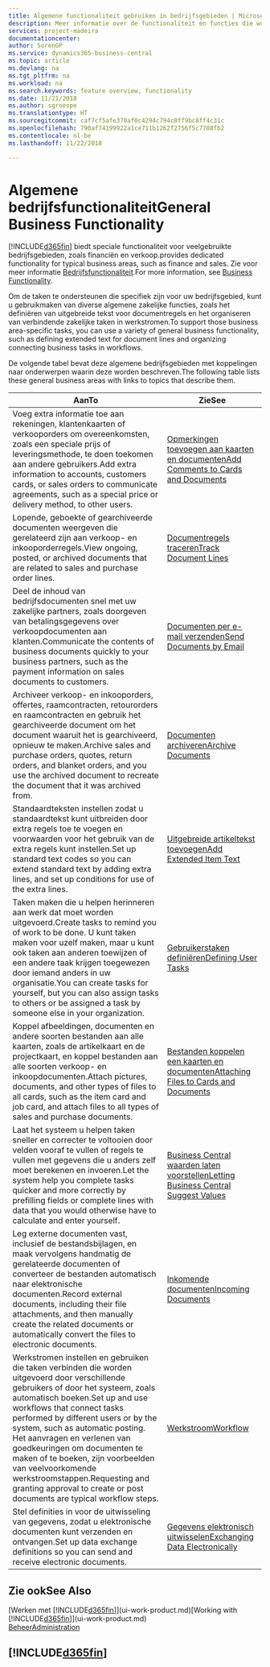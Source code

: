 ```yaml
---
title: Algemene functionaliteit gebruiken in bedrijfsgebieden | Microsoft Docs
description: Meer informatie over de functionaliteit en functies die worden gebruikt in bedrijfsgebieden in Business Central.
services: project-madeira
documentationcenter: 
author: SorenGP
ms.service: dynamics365-business-central
ms.topic: article
ms.devlang: na
ms.tgt_pltfrm: na
ms.workload: na
ms.search.keywords: feature overview, functionality
ms.date: 11/21/2018
ms.author: sgroespe
ms.translationtype: HT
ms.sourcegitcommit: caf7cf5afe370af0c4294c794c0ff9bc8ff4c31c
ms.openlocfilehash: 790af74199922a1ce711b1262f2756f5c7788fb2
ms.contentlocale: nl-be
ms.lasthandoff: 11/22/2018

---
```

# <a name="general-business-functionality"></a><span data-ttu-id="566e4-103">Algemene bedrijfsfunctionaliteit</span><span class="sxs-lookup"><span data-stu-id="566e4-103">General Business Functionality</span></span>
[!INCLUDE[d365fin](includes/d365fin_md.md)] <span data-ttu-id="566e4-104">biedt speciale functionaliteit voor veelgebruikte bedrijfsgebieden, zoals financiën en verkoop.</span><span class="sxs-lookup"><span data-stu-id="566e4-104">provides dedicated functionality for typical business areas, such as finance and sales.</span></span> <span data-ttu-id="566e4-105">Zie voor meer informatie [Bedrijfsfunctionaliteit](across-business-functionality.md).</span><span class="sxs-lookup"><span data-stu-id="566e4-105">For more information, see [Business Functionality](across-business-functionality.md).</span></span>

<span data-ttu-id="566e4-106">Om de taken te ondersteunen die specifiek zijn voor uw bedrijfsgebied, kunt u gebruikmaken van diverse algemene zakelijke functies, zoals het definiëren van uitgebreide tekst voor documentregels en het organiseren van verbindende zakelijke taken in werkstromen.</span><span class="sxs-lookup"><span data-stu-id="566e4-106">To support those business area-specific tasks, you can use a variety of general business functionality, such as defining extended text for document lines and organizing connecting business tasks in workflows.</span></span>

<span data-ttu-id="566e4-107">De volgende tabel bevat deze algemene bedrijfsgebieden met koppelingen naar onderwerpen waarin deze worden beschreven.</span><span class="sxs-lookup"><span data-stu-id="566e4-107">The following table lists these general business areas with links to topics that describe them.</span></span>

| <span data-ttu-id="566e4-108">Aan</span><span class="sxs-lookup"><span data-stu-id="566e4-108">To</span></span> | <span data-ttu-id="566e4-109">Zie</span><span class="sxs-lookup"><span data-stu-id="566e4-109">See</span></span> |
| --- | --- |
|<span data-ttu-id="566e4-110">Voeg extra informatie toe aan rekeningen, klantenkaarten of verkooporders om overeenkomsten, zoals een speciale prijs of leveringsmethode, te doen toekomen aan andere gebruikers.</span><span class="sxs-lookup"><span data-stu-id="566e4-110">Add extra information to accounts, customers cards, or sales orders to communicate agreements, such as a special price or delivery method, to other users.</span></span>|[<span data-ttu-id="566e4-111">Opmerkingen toevoegen aan kaarten en documenten</span><span class="sxs-lookup"><span data-stu-id="566e4-111">Add Comments to Cards and Documents</span></span>](across-how-use-comments.md)|
|<span data-ttu-id="566e4-112">Lopende, geboekte of gearchiveerde documenten weergeven die gerelateerd zijn aan verkoop- en inkooporderregels.</span><span class="sxs-lookup"><span data-stu-id="566e4-112">View ongoing, posted, or archived documents that are related to sales and purchase order lines.</span></span>|[<span data-ttu-id="566e4-113">Documentregels traceren</span><span class="sxs-lookup"><span data-stu-id="566e4-113">Track Document Lines</span></span>](across-how-to-track-document-lines.md)|
| <span data-ttu-id="566e4-114">Deel de inhoud van bedrijfsdocumenten snel met uw zakelijke partners, zoals doorgeven van betalingsgegevens over verkoopdocumenten aan klanten.</span><span class="sxs-lookup"><span data-stu-id="566e4-114">Communicate the contents of business documents quickly to your business partners, such as the payment information on sales documents to customers.</span></span> |[<span data-ttu-id="566e4-115">Documenten per e-mail verzenden</span><span class="sxs-lookup"><span data-stu-id="566e4-115">Send Documents by Email</span></span>](ui-how-send-documents-email.md) |
|<span data-ttu-id="566e4-116">Archiveer verkoop- en inkooporders, offertes, raamcontracten, retourorders en raamcontracten en gebruik het gearchiveerde document om het document waaruit het is gearchiveerd, opnieuw te maken.</span><span class="sxs-lookup"><span data-stu-id="566e4-116">Archive sales and purchase orders, quotes, return orders, and blanket orders, and you use the archived document to recreate the document that it was archived from.</span></span>|[<span data-ttu-id="566e4-117">Documenten archiveren</span><span class="sxs-lookup"><span data-stu-id="566e4-117">Archive Documents</span></span>](across-how-to-archive-documents.md)|
| <span data-ttu-id="566e4-118">Standaardteksten instellen zodat u standaardtekst kunt uitbreiden door extra regels toe te voegen en voorwaarden voor het gebruik van de extra regels kunt instellen.</span><span class="sxs-lookup"><span data-stu-id="566e4-118">Set up standard text codes so you can extend standard text by adding extra lines, and set up conditions for use of the extra lines.</span></span> |[<span data-ttu-id="566e4-119">Uitgebreide artikeltekst toevoegen</span><span class="sxs-lookup"><span data-stu-id="566e4-119">Add Extended Item Text</span></span>](ui-how-define-ext-text.md) |
|<span data-ttu-id="566e4-120">Taken maken die u helpen herinneren aan werk dat moet worden uitgevoerd.</span><span class="sxs-lookup"><span data-stu-id="566e4-120">Create tasks to remind you of work to be done.</span></span> <span data-ttu-id="566e4-121">U kunt taken maken voor uzelf maken, maar u kunt ook taken aan anderen toewijzen of een andere taak krijgen toegewezen door iemand anders in uw organisatie.</span><span class="sxs-lookup"><span data-stu-id="566e4-121">You can create tasks for yourself, but you can also assign tasks to others or be assigned a task by someone else in your organization.</span></span>|[<span data-ttu-id="566e4-122">Gebruikerstaken definiëren</span><span class="sxs-lookup"><span data-stu-id="566e4-122">Defining User Tasks</span></span>](across-user-tasks.md)|
|<span data-ttu-id="566e4-123">Koppel afbeeldingen, documenten en andere soorten bestanden aan alle kaarten, zoals de artikelkaart en de projectkaart, en koppel bestanden aan alle soorten verkoop- en inkoopdocumenten.</span><span class="sxs-lookup"><span data-stu-id="566e4-123">Attach pictures, documents, and other types of files to all cards, such as the item card and job card, and attach files to all types of sales and purchase documents.</span></span>|[<span data-ttu-id="566e4-124">Bestanden koppelen een kaarten en documenten</span><span class="sxs-lookup"><span data-stu-id="566e4-124">Attaching Files to Cards and Documents</span></span>](across-attach-document-master-data.md)|
|<span data-ttu-id="566e4-125">Laat het systeem u helpen taken sneller en correcter te voltooien door velden vooraf te vullen of regels te vullen met gegevens die u anders zelf moet berekenen en invoeren.</span><span class="sxs-lookup"><span data-stu-id="566e4-125">Let the system help you complete tasks quicker and more correctly by prefilling fields or complete lines with data that you would otherwise have to calculate and enter yourself.</span></span>|[<span data-ttu-id="566e4-126">Business Central waarden laten voorstellen</span><span class="sxs-lookup"><span data-stu-id="566e4-126">Letting Business Central Suggest Values</span></span>](ui-let-system-suggest-values.md)|
|<span data-ttu-id="566e4-127">Leg externe documenten vast, inclusief de bestandsbijlagen, en maak vervolgens handmatig de gerelateerde documenten of converteer de bestanden automatisch naar elektronische documenten.</span><span class="sxs-lookup"><span data-stu-id="566e4-127">Record external documents, including their file attachments, and then manually create the related documents or automatically convert the files to electronic documents.</span></span>|[<span data-ttu-id="566e4-128">Inkomende documenten</span><span class="sxs-lookup"><span data-stu-id="566e4-128">Incoming Documents</span></span>](across-income-documents.md)|
|<span data-ttu-id="566e4-129">Werkstromen instellen en gebruiken die taken verbinden die worden uitgevoerd door verschillende gebruikers of door het systeem, zoals automatisch boeken.</span><span class="sxs-lookup"><span data-stu-id="566e4-129">Set up and use workflows that connect tasks performed by different users or by the system, such as automatic posting.</span></span> <span data-ttu-id="566e4-130">Het aanvragen en verlenen van goedkeuringen om documenten te maken of te boeken, zijn voorbeelden van veelvoorkomende werkstroomstappen.</span><span class="sxs-lookup"><span data-stu-id="566e4-130">Requesting and granting approval to create or post documents are typical workflow steps.</span></span>|[<span data-ttu-id="566e4-131">Werkstroom</span><span class="sxs-lookup"><span data-stu-id="566e4-131">Workflow</span></span>](across-workflow.md)|
| <span data-ttu-id="566e4-132">Stel definities in voor de uitwisseling van gegevens, zodat u elektronische documenten kunt verzenden en ontvangen.</span><span class="sxs-lookup"><span data-stu-id="566e4-132">Set up data exchange definitions so you can send and receive electronic documents.</span></span> |[<span data-ttu-id="566e4-133">Gegevens elektronisch uitwisselen</span><span class="sxs-lookup"><span data-stu-id="566e4-133">Exchanging Data Electronically</span></span>](across-data-exchange.md) |

## <a name="see-also"></a><span data-ttu-id="566e4-134">Zie ook</span><span class="sxs-lookup"><span data-stu-id="566e4-134">See Also</span></span>
<span data-ttu-id="566e4-135">[Werken met [!INCLUDE[d365fin](includes/d365fin_md.md)]](ui-work-product.md)</span><span class="sxs-lookup"><span data-stu-id="566e4-135">[Working with [!INCLUDE[d365fin](includes/d365fin_md.md)]](ui-work-product.md)</span></span>  
[<span data-ttu-id="566e4-136">Beheer</span><span class="sxs-lookup"><span data-stu-id="566e4-136">Administration</span></span>](admin-setup-and-administration.md)

## [!INCLUDE[d365fin](includes/free_trial_md.md)]  

